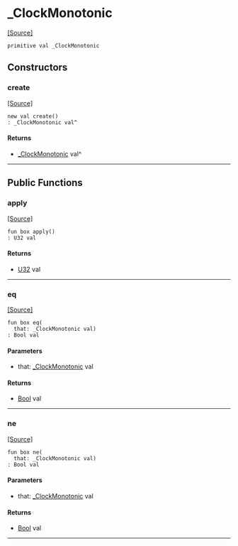 # _ClockMonotonic
<span class="source-link">[[Source]](src/time/time.md#L-0-36)</span>
```pony
primitive val _ClockMonotonic
```

## Constructors

### create
<span class="source-link">[[Source]](src/time/time.md#L-0-36)</span>


```pony
new val create()
: _ClockMonotonic val^
```

#### Returns

* [_ClockMonotonic](time-_ClockMonotonic.md) val^

---

## Public Functions

### apply
<span class="source-link">[[Source]](src/time/time.md#L-0-37)</span>


```pony
fun box apply()
: U32 val
```

#### Returns

* [U32](builtin-U32.md) val

---

### eq
<span class="source-link">[[Source]](src/time/time.md#L-0-37)</span>


```pony
fun box eq(
  that: _ClockMonotonic val)
: Bool val
```
#### Parameters

*   that: [_ClockMonotonic](time-_ClockMonotonic.md) val

#### Returns

* [Bool](builtin-Bool.md) val

---

### ne
<span class="source-link">[[Source]](src/time/time.md#L-0-37)</span>


```pony
fun box ne(
  that: _ClockMonotonic val)
: Bool val
```
#### Parameters

*   that: [_ClockMonotonic](time-_ClockMonotonic.md) val

#### Returns

* [Bool](builtin-Bool.md) val

---

